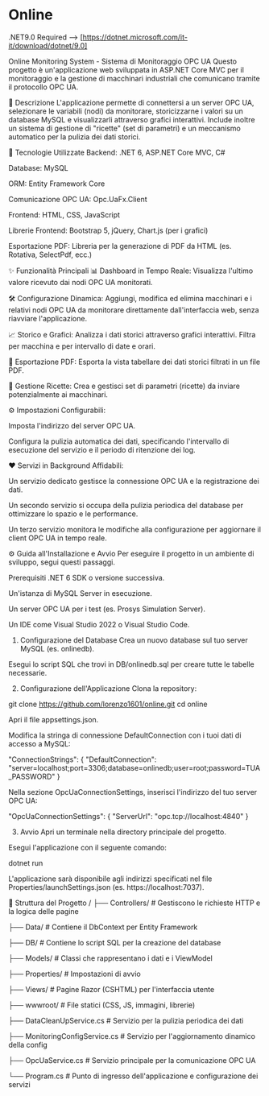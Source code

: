# Online

.NET9.0 Required --> [https://dotnet.microsoft.com/it-it/download/dotnet/9.0]

Online Monitoring System - Sistema di Monitoraggio OPC UA
Questo progetto è un'applicazione web sviluppata in ASP.NET Core MVC per il monitoraggio e la gestione di macchinari industriali che comunicano tramite il protocollo OPC UA.

📜 Descrizione
L'applicazione permette di connettersi a un server OPC UA, selezionare le variabili (nodi) da monitorare, storicizzarne i valori su un database MySQL e visualizzarli attraverso grafici interattivi. Include inoltre un sistema di gestione di "ricette" (set di parametri) e un meccanismo automatico per la pulizia dei dati storici.

🚀 Tecnologie Utilizzate
Backend: .NET 6, ASP.NET Core MVC, C#

Database: MySQL

ORM: Entity Framework Core

Comunicazione OPC UA: Opc.UaFx.Client

Frontend: HTML, CSS, JavaScript

Librerie Frontend: Bootstrap 5, jQuery, Chart.js (per i grafici)

Esportazione PDF: Libreria per la generazione di PDF da HTML (es. Rotativa, SelectPdf, ecc.)

✨ Funzionalità Principali
📊 Dashboard in Tempo Reale: Visualizza l'ultimo valore ricevuto dai nodi OPC UA monitorati.

🛠️ Configurazione Dinamica: Aggiungi, modifica ed elimina macchinari e i relativi nodi OPC UA da monitorare direttamente dall'interfaccia web, senza riavviare l'applicazione.

📈 Storico e Grafici: Analizza i dati storici attraverso grafici interattivi. Filtra per macchina e per intervallo di date e orari.

📄 Esportazione PDF: Esporta la vista tabellare dei dati storici filtrati in un file PDF.

🧾 Gestione Ricette: Crea e gestisci set di parametri (ricette) da inviare potenzialmente ai macchinari.

⚙️ Impostazioni Configurabili:

Imposta l'indirizzo del server OPC UA.

Configura la pulizia automatica dei dati, specificando l'intervallo di esecuzione del servizio e il periodo di ritenzione dei log.

❤️ Servizi in Background Affidabili:

Un servizio dedicato gestisce la connessione OPC UA e la registrazione dei dati.

Un secondo servizio si occupa della pulizia periodica del database per ottimizzare lo spazio e le performance.

Un terzo servizio monitora le modifiche alla configurazione per aggiornare il client OPC UA in tempo reale.

⚙️ Guida all'Installazione e Avvio
Per eseguire il progetto in un ambiente di sviluppo, segui questi passaggi.

Prerequisiti
.NET 6 SDK o versione successiva.

Un'istanza di MySQL Server in esecuzione.

Un server OPC UA per i test (es. Prosys Simulation Server).

Un IDE come Visual Studio 2022 o Visual Studio Code.

1. Configurazione del Database
Crea un nuovo database sul tuo server MySQL (es. onlinedb).

Esegui lo script SQL che trovi in DB/onlinedb.sql per creare tutte le tabelle necessarie.

2. Configurazione dell'Applicazione
Clona la repository:

git clone https://github.com/lorenzo1601/online.git
cd online

Apri il file appsettings.json.

Modifica la stringa di connessione DefaultConnection con i tuoi dati di accesso a MySQL:

"ConnectionStrings": {
  "DefaultConnection": "server=localhost;port=3306;database=onlinedb;user=root;password=TUA_PASSWORD"
}

Nella sezione OpcUaConnectionSettings, inserisci l'indirizzo del tuo server OPC UA:

"OpcUaConnectionSettings": {
  "ServerUrl": "opc.tcp://localhost:4840"
}

3. Avvio
Apri un terminale nella directory principale del progetto.

Esegui l'applicazione con il seguente comando:

dotnet run

L'applicazione sarà disponibile agli indirizzi specificati nel file Properties/launchSettings.json (es. https://localhost:7037).

📁 Struttura del Progetto
/
├── Controllers/        # Gestiscono le richieste HTTP e la logica delle pagine

├── Data/               # Contiene il DbContext per Entity Framework

├── DB/                 # Contiene lo script SQL per la creazione del database

├── Models/             # Classi che rappresentano i dati e i ViewModel

├── Properties/         # Impostazioni di avvio

├── Views/              # Pagine Razor (CSHTML) per l'interfaccia utente

├── wwwroot/            # File statici (CSS, JS, immagini, librerie)

├── DataCleanUpService.cs   # Servizio per la pulizia periodica dei dati

├── MonitoringConfigService.cs # Servizio per l'aggiornamento dinamico della config

├── OpcUaService.cs     # Servizio principale per la comunicazione OPC UA

└── Program.cs          # Punto di ingresso dell'applicazione e configurazione dei servizi
